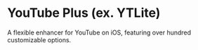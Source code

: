 # YouTube Plus (ex. YTLite)
A flexible enhancer for YouTube on iOS, featuring over hundred customizable options.
